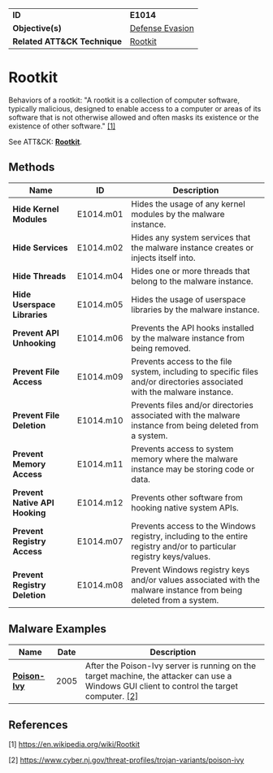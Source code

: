 |||
|---|---|
|**ID**|**E1014**|
|**Objective(s)**|[Defense Evasion](https://github.com/MBCProject/mbc-markdown/tree/master/defense-evasion)|
|**Related ATT&CK Technique**|[Rootkit](https://attack.mitre.org/techniques/T1014)|


Rootkit
=======
Behaviors of a rootkit: "A rootkit is a collection of computer software, typically malicious, designed to enable access to a computer or areas of its software that is not otherwise allowed and often masks its existence or the existence of other software." [[1]](#1)

See ATT&CK: [**Rootkit**](https://attack.mitre.org/techniques/T1014).

Methods
------- 
|Name|ID|Description|
|---|---|---|
|**Hide Kernel Modules**|E1014.m01|Hides the usage of any kernel modules by the malware instance.|
|**Hide Services**|E1014.m02|Hides any system services that the malware instance creates or injects itself into.|
|**Hide Threads**|E1014.m04|Hides one or more threads that belong to the malware instance.|
|**Hide Userspace Libraries**|E1014.m05|Hides the usage of userspace libraries by the malware instance.|
|**Prevent API Unhooking**|E1014.m06|Prevents the API hooks installed by the malware instance from being removed.|
|**Prevent File Access**|E1014.m09|Prevents access to the file system, including to specific files and/or directories associated with the malware instance.|
|**Prevent File Deletion**|E1014.m10|Prevents files and/or directories associated with the malware instance from being deleted from a system.|
|**Prevent Memory Access**|E1014.m11|Prevents access to system memory where the malware instance may be storing code or data.|
|**Prevent Native API Hooking**|E1014.m12|Prevents other software from hooking native system APIs.|
|**Prevent Registry Access**|E1014.m07|Prevents access to the Windows registry, including to the entire registry and/or to particular registry keys/values.|
|**Prevent Registry Deletion**|E1014.m08|Prevent Windows registry keys and/or values associated with the malware instance from being deleted from a system.|

Malware Examples
----------------
|Name|Date|Description|
|---|---|---|
|[**Poison-Ivy**](https://github.com/MBCProject/mbc-markdown/tree/master/xample-malware/poison-ivy.md)|2005|After the Poison-Ivy server is running on the target machine, the attacker can use a Windows GUI client to control the target computer. [[2]](#2)|

References
----------
<a name="1">[1]</a> https://en.wikipedia.org/wiki/Rootkit

<a name="2">[2]</a> https://www.cyber.nj.gov/threat-profiles/trojan-variants/poison-ivy
